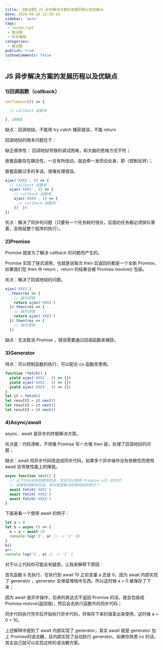 ```yaml
---
title: 【面试题】JS 异步解决方案的发展历程以及优缺点
date: 2020-09-26 22:39:14
sidebar: 'auto'
tags:
 - JavaScript
 - 面试题
 - 异步编程
categories:
 - 面试题
publish: true 
isShowComments: false
---
```


## JS 异步解决方案的发展历程以及优缺点

### 1)回调函数（callback）

```js
setTimeout(() => {

  // callback 函数体

}, 1000)
```

缺点：回调地狱，不能用 try catch 捕获错误，不能 return

回调地狱的根本问题在于：

缺乏顺序性： 回调地狱导致的调试困难，和大脑的思维方式不符；

嵌套函数存在耦合性，一旦有所改动，就会牵一发而动全身，即（控制反转）；

嵌套函数过多的多话，很难处理错误。

```js
ajax('XXX1', () => {
  // callback 函数体
  ajax('XXX2', () => {
    // callback 函数体
    ajax('XXX3', () => {
      // callback 函数体
    })  })
})
```

优点：解决了同步的问题（只要有一个任务耗时很长，后面的任务都必须排队等着，会拖延整个程序的执行）。

### 2)Promise

Promise 就是为了解决 callback 的问题而产生的。

Promise 实现了链式调用，也就是说每次 then 后返回的都是一个全新 Promise，如果我们在 then 中 return ，return 的结果会被 Promise.resolve() 包装。

优点：解决了回调地狱的问题。

```js
ajax('XXX1')
  .then(res => {
    // 操作逻辑
    return ajax('XXX2')
  }).then(res => {
    // 操作逻辑
    return ajax('XXX3')
  }).then(res => {
    // 操作逻辑
  })
```

缺点：无法取消 Promise ，错误需要通过回调函数来捕获。

### 3)Generator

特点：可以控制函数的执行，可以配合 co 函数库使用。

```js
function *fetch() {
  yield ajax('XXX1', () => {})
  yield ajax('XXX2', () => {})
  yield ajax('XXX3', () => {})
}
let it = fetch()
let result1 = it.next()
let result2 = it.next()
let result3 = it.next()
```

### 4)Async/await

async、await 是异步的终极解决方案。

优点是：代码清晰，不用像 Promise 写一大堆 then 链，处理了回调地狱的问题；

缺点：await 将异步代码改造成同步代码，如果多个异步操作没有依赖性而使用 await 会导致性能上的降低。

```js
async function test() {
  // 以下代码没有依赖性的话，完全可以使用 Promise.all 的方式
  // 如果有依赖性的话，其实就是解决回调地狱的例子了
  await fetch('XXX1')
  await fetch('XXX2')
  await fetch('XXX3')
}
```

下面来看一个使用 await 的例子：

```js
let a = 0
let b = async () => {
  a = a + await 10
  console.log('2', a) // -> '2' 10
}
b()
a++
console.log('1', a) // -> '1' 1
```

对于以上代码你可能会有疑惑，让我来解释下原因：

首先函数 b 先执行，在执行到 await 10 之前变量 a 还是 0，因为 await 内部实现了 generator ，generator 会保留堆栈中东西，所以这时候 a = 0 被保存了下来；

因为 await 是异步操作，后来的表达式不返回 Promise 的话，就会包装成 Promise.reslove(返回值)，然后会去执行函数外的同步代码；

同步代码执行完毕后开始执行异步代码，将保存下来的值拿出来使用，这时候 a = 0 + 10。

上述解释中提到了 await 内部实现了 generator，其实 await 就是 generator 加上 Promise的语法糖，且内部实现了自动执行 generator。如果你熟悉 co 的话，其实自己就可以实现这样的语法糖方案。
